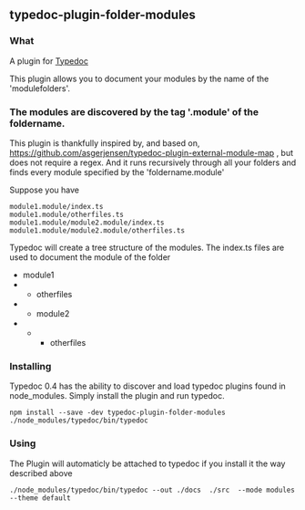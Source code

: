 ## typedoc-plugin-folder-modules

### What

A plugin for [Typedoc](http://typedoc.org)

This plugin allows you to document your modules by the name of the 'modulefolders'.

### The modules are discovered by the tag '.module' of the foldername.


This plugin is thankfully inspired by, and based on, https://github.com/asgerjensen/typedoc-plugin-external-module-map , but does not require a regex. And it runs recursively through all your folders and finds every module specified by the 'foldername.module'


Suppose you have
```
module1.module/index.ts
module1.module/otherfiles.ts
module1.module/module2.module/index.ts
module1.module/module2.module/otherfiles.ts
```

Typedoc will create a tree structure of the modules. The index.ts files are used to document the module of the folder

- module1
- - otherfiles
- - module2
- - - otherfiles


### Installing

Typedoc 0.4 has the ability to discover and load typedoc plugins found in node_modules.
Simply install the plugin and run typedoc.

```
npm install --save -dev typedoc-plugin-folder-modules
./node_modules/typedoc/bin/typedoc
```

### Using
The Plugin will automaticly be attached to typedoc if you install it the way described above
```
./node_modules/typedoc/bin/typedoc --out ./docs  ./src  --mode modules --theme default
```
